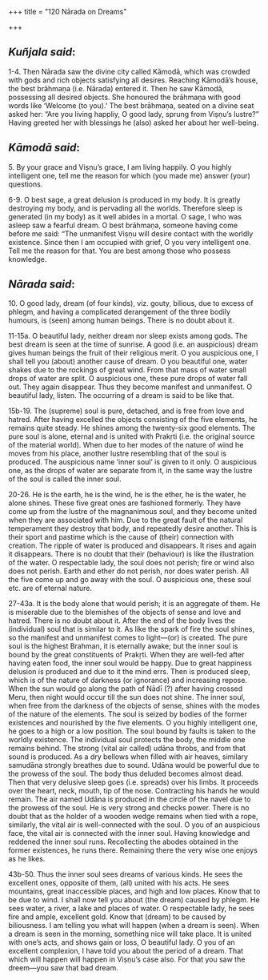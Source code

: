 +++
title = "120 Nārada on Dreams"

+++
 

## *Kuñjala said*:

1-4. Then Nārada saw the divine city called Kāmodā, which was crowded with gods and rich objects satisfying all desires. Reaching Kāmodā’s house, the best brāhmaṇa (i.e. Nārada) entered it. Then he saw Kāmodā, possessing all desired objects. She honoured the brāhmaṇa with good words like ‘Welcome (to you).’ The best brāhmaṇa, seated on a divine seat asked her: “Are you living happliy, O good lady, sprung from Viṣṇu’s lustre?” Having greeted her with blessings he (also) asked her about her well-being.

## *Kāmodā said*:

5\. By your grace and Viṣṇu’s grace, I am living happily. O you highly intelligent one, tell me the reason for which (you made me) answer (your) questions.

6-9. O best sage, a great delusion is produced in my body. It is greatly destroying my body, and is pervading all the worlds. Therefore sleep is generated (in my body) as it well abides in a mortal. O sage, I who was asleep saw a fearful dream. O best brāhmaṇa, someone having come before me said: “The unmanifest Viṣṇu will desire contact with the worldly existence. Since then I am occupied with grief, O you very intelligent one. Tell me the reason for that. You are best among those who possess knowledge.

## *Nārada said*:

10\. O good lady, dream (of four kinds), viz. gouty, bilious, due to excess of phlegm, and having a complicated derangement of the three bodily humours, is (seen) among human beings. There is no doubt about it.

11-15a. O beautiful lady, neither dream nor sleep exists among gods. The best dream is seen at the time of sunrise. A good (i.e. an auspicious) dream gives human beings the fruit of their religious merit. O you auspicious one, I shall tell you (about) another cause of dream. O you beautiful one, water shakes due to the rockings of great wind. From that mass of water small drops of water are split. O auspicious one, these pure drops of water fall out. They again disappear. Thus they become manifest and unmanifest. O beautiful lady, listen. The occurring of a dream is said to be like that.

15b-19. The (supreme) soul is pure, detached, and is free from love and hatred. After having excelled the objects consisting of the five elements, he remains quite steady. He shines among the twenty-six good elements. The pure soul is alone, eternal and is united with Prakṛti (i.e. the original source of the material world). When due to her modes of the nature of wind he moves from his place, another lustre resembling that of the soul is produced. The auspicious name ‘inner soul’ is given to it only. O auspicious one, as the drops of water are separate from it, in the same way the lustre of the soul is called the inner soul.

20-26. He is the earth, he is the wind, he is the ether, he is the water, he alone shines. These five great ones are fashioned formerly. They have come up from the lustre of the magnanimous soul, and they become united when they are associated with him. Due to the great fault of the natural temperament they destroy that body, and repeatedly desire another. This is their sport and pastime which is the cause of (their) connection with creation. The ripple of water is produced and disappears. It rises and again it disappears. There is no doubt that their (behaviour) is like the illustration of the water. O respectable lady, the soul does not perish; fire or wind also does not perish. Earth and ether do not perish, nor does water perish. All the five come up and go away with the soul. O auspicious one, these soul etc. are of eternal nature.

27-43a. It is the body alone that would perish; it is an aggregate of them. He is miserable due to the blemishes of the objects of sense and love and hatred. There is no doubt about it. After the end of the body lives the (individual) soul that is similar to it. As like the spark of fire the soul shines, so the manifest and unmanifest comes to light—(or) is created. The pure soul is the highest Brahman, it is eternally awake; but the inner soul is bound by the great constituents of Prakṛti. When they are well-fed after having eaten food, the inner soul would be happy. Due to great happiness delusion is produced and due to it the mind errs. Then is produced sleep, which is of the nature of darkness (or ignorance) and increasing repose. When the sun would go along the path of Nādī (?) after having crossed Meru, then night would occur till the sun does not shine. The inner soul, when free from the darkness of the objects of sense, shines with the modes of the nature of the elements. The soul is seized by bodies of the former existences and nourished by the five elements. O you highly intelligent one, he goes to a high or a low position. The soul bound by faults is taken to the worldly existence. The individual soul protects the body, the middle one remains behind. The strong (vital air called) udāna throbs, and from that sound is produced. As a dry bellows when filled with air heaves, similary samudāna strongly breathes due to sound. Udāna would be powerful due to the prowess of the soul. The body thus deluded becomes almost dead. Then that very delusive sleep goes (i.e. spreads) over his limbs. It proceeds over the heart, neck, mouth, tip of the nose. Contracting his hands he would remain. The air named Udāna is produced in the circle of the navel due to the prowess of the soul. He is very strong and checks power. There is no doubt that as the holder of a wooden wedge remains when tied with a rope, similarly, the vital air is well-connected with the soul. O you of an auspicious face, the vital air is connected with the inner soul. Having knowledge and reddened the inner soul runs. Recollecting the abodes obtained in the former existences, he runs there. Remaining there the very wise one enjoys as he likes.

43b-50. Thus the inner soul sees dreams of various kinds. He sees the excellent ones, opposite of them, (all) united with his acts. He sees mountains, great inaccessible places, and high and low places. Know that to be due to wind. I shall now tell you about (the dream) caused by phlegm. He sees water, a river, a lake and places of water. O respectable lady, he sees fire and ample, excellent gold. Know that (dream) to be caused by biliousness. I am telling you what will happen (when a dream is seen). When a dream is seen in the morning, something nice will take place. It is united with one’s acts, and shows gain or loss, O beautiful lady. O you of an excellent complexion, I have told you about the period of a dream. That which will happen will happen in Viṣṇu’s case also. For that you saw the dreem—you saw that bad dream.


